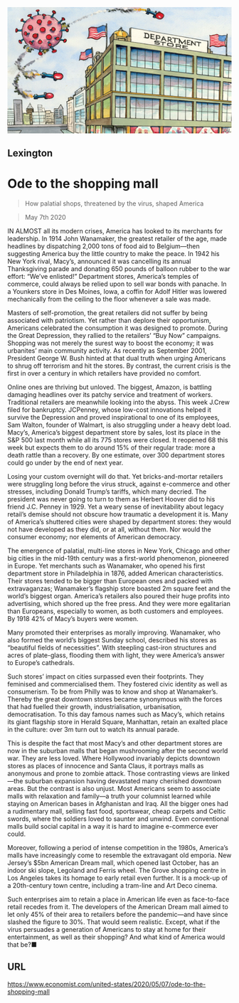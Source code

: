 ![](./images/20200509_USD000_0.jpg)

## Lexington

# Ode to the shopping mall

> How palatial shops, threatened by the virus, shaped America

> May 7th 2020

IN ALMOST all its modern crises, America has looked to its merchants for leadership. In 1914 John Wanamaker, the greatest retailer of the age, made headlines by dispatching 2,000 tons of food aid to Belgium—then suggesting America buy the little country to make the peace. In 1942 his New York rival, Macy’s, announced it was cancelling its annual Thanksgiving parade and donating 650 pounds of balloon rubber to the war effort: “We’ve enlisted!” Department stores, America’s temples of commerce, could always be relied upon to sell war bonds with panache. In a Younkers store in Des Moines, Iowa, a coffin for Adolf Hitler was lowered mechanically from the ceiling to the floor whenever a sale was made.

Masters of self-promotion, the great retailers did not suffer by being associated with patriotism. Yet rather than deplore their opportunism, Americans celebrated the consumption it was designed to promote. During the Great Depression, they rallied to the retailers’ “Buy Now” campaigns. Shopping was not merely the surest way to boost the economy; it was urbanites’ main community activity. As recently as September 2001, President George W. Bush hinted at that dual truth when urging Americans to shrug off terrorism and hit the stores. By contrast, the current crisis is the first in over a century in which retailers have provided no comfort.

Online ones are thriving but unloved. The biggest, Amazon, is battling damaging headlines over its patchy service and treatment of workers. Traditional retailers are meanwhile looking into the abyss. This week J.Crew filed for bankruptcy. JCPenney, whose low-cost innovations helped it survive the Depression and proved inspirational to one of its employees, Sam Walton, founder of Walmart, is also struggling under a heavy debt load. Macy’s, America’s biggest department store by sales, lost its place in the S&P 500 last month while all its 775 stores were closed. It reopened 68 this week but expects them to do around 15% of their regular trade: more a death rattle than a recovery. By one estimate, over 300 department stores could go under by the end of next year.

Losing your custom overnight will do that. Yet bricks-and-mortar retailers were struggling long before the virus struck, against e-commerce and other stresses, including Donald Trump’s tariffs, which many decried. The president was never going to turn to them as Herbert Hoover did to his friend J.C. Penney in 1929. Yet a weary sense of inevitability about legacy retail’s demise should not obscure how traumatic a development it is. Many of America’s shuttered cities were shaped by department stores: they would not have developed as they did, or at all, without them. Nor would the consumer economy; nor elements of American democracy.

The emergence of palatial, multi-line stores in New York, Chicago and other big cities in the mid-19th century was a first-world phenomenon, pioneered in Europe. Yet merchants such as Wanamaker, who opened his first department store in Philadelphia in 1876, added American characteristics. Their stores tended to be bigger than European ones and packed with extravaganzas; Wanamaker’s flagship store boasted 2m square feet and the world’s biggest organ. America’s retailers also poured their huge profits into advertising, which shored up the free press. And they were more egalitarian than Europeans, especially to women, as both customers and employees. By 1918 42% of Macy’s buyers were women.

Many promoted their enterprises as morally improving. Wanamaker, who also formed the world’s biggest Sunday school, described his stores as “beautiful fields of necessities”. With steepling cast-iron structures and acres of plate-glass, flooding them with light, they were America’s answer to Europe’s cathedrals.

Such stores’ impact on cities surpassed even their footprints. They feminised and commercialised them. They fostered civic identity as well as consumerism. To be from Philly was to know and shop at Wanamaker’s. Thereby the great downtown stores became synonymous with the forces that had fuelled their growth, industrialisation, urbanisation, democratisation. To this day famous names such as Macy’s, which retains its giant flagship store in Herald Square, Manhattan, retain an exalted place in the culture: over 3m turn out to watch its annual parade.

This is despite the fact that most Macy’s and other department stores are now in the suburban malls that began mushrooming after the second world war. They are less loved. Where Hollywood invariably depicts downtown stores as places of innocence and Santa Claus, it portrays malls as anonymous and prone to zombie attack. Those contrasting views are linked—the suburban expansion having devastated many cherished downtown areas. But the contrast is also unjust. Most Americans seem to associate malls with relaxation and family—a truth your columnist learned while staying on American bases in Afghanistan and Iraq. All the bigger ones had a rudimentary mall, selling fast food, sportswear, cheap carpets and Celtic swords, where the soldiers loved to saunter and unwind. Even conventional malls build social capital in a way it is hard to imagine e-commerce ever could.

Moreover, following a period of intense competition in the 1980s, America’s malls have increasingly come to resemble the extravagant old emporia. New Jersey’s $5bn American Dream mall, which opened last October, has an indoor ski slope, Legoland and Ferris wheel. The Grove shopping centre in Los Angeles takes its homage to early retail even further. It is a mock-up of a 20th-century town centre, including a tram-line and Art Deco cinema.

Such enterprises aim to retain a place in American life even as face-to-face retail recedes from it. The developers of the American Dream mall aimed to let only 45% of their area to retailers before the pandemic—and have since slashed the figure to 30%. That would seem realistic. Except, what if the virus persuades a generation of Americans to stay at home for their entertainment, as well as their shopping? And what kind of America would that be?■

## URL

https://www.economist.com/united-states/2020/05/07/ode-to-the-shopping-mall
